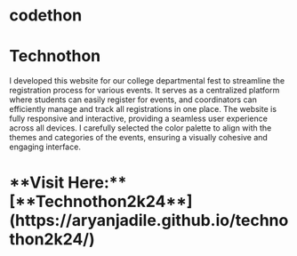 ﻿# codethon
# Technothon
I developed this website for our college departmental fest to streamline the registration process for various events. It serves as a centralized platform where students can easily register for events, and coordinators can efficiently manage and track all registrations in one place. The website is fully responsive and interactive, providing a seamless user experience across all devices. I carefully selected the color palette to align with the themes and categories of the events, ensuring a visually cohesive and engaging interface.

<h1> **Visit Here:** [**Technothon2k24**](https://aryanjadile.github.io/technothon2k24/) </h1>
